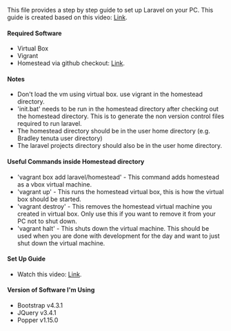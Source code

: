 This file provides a step by step guide to set up Laravel on your PC. This guide is created based on this video: [Link](https://www.youtube.com/watch?v=MBWXfaX9Gus&t=524s).

#### Required Software
- Virtual Box
- Vigrant
- Homestead via github checkout: [Link](https://github.com/laravel/homestead/releases).

#### Notes
- Don't load the vm using virtual box. use vigrant in the homestead directory.
- 'init.bat' needs to be run in the homestead directory after checking out the homestead directory. This is to generate the non version control files required to run laravel.
- The homestead directory should be in the user home directory (e.g. Bradley tenuta user directory)
- The laravel projects directory should also be in the user home directory.

#### Useful Commands inside Homestead directory
- 'vagrant box add laravel/homestead' - This command adds homestead as a vbox virtual machine.
- 'vagrant up' - This runs the homestead virtual box, this is how the virtual box should be started.
- 'vagrant destroy' - This removes the homestead virtual machine you created in virtual box. Only use this if you want to remove it from your PC not to shut down.
- 'vagrant halt' - This shuts down the virtual machine. This should be used when you are done with development for the day and want to just shut down the virtual machine.

#### Set Up Guide
- Watch this video: [Link](https://www.youtube.com/watch?v=MBWXfaX9Gus&t=524s).

#### Version of Software I'm Using
- Bootstrap v4.3.1
- JQuery v3.4.1
- Popper v1.15.0